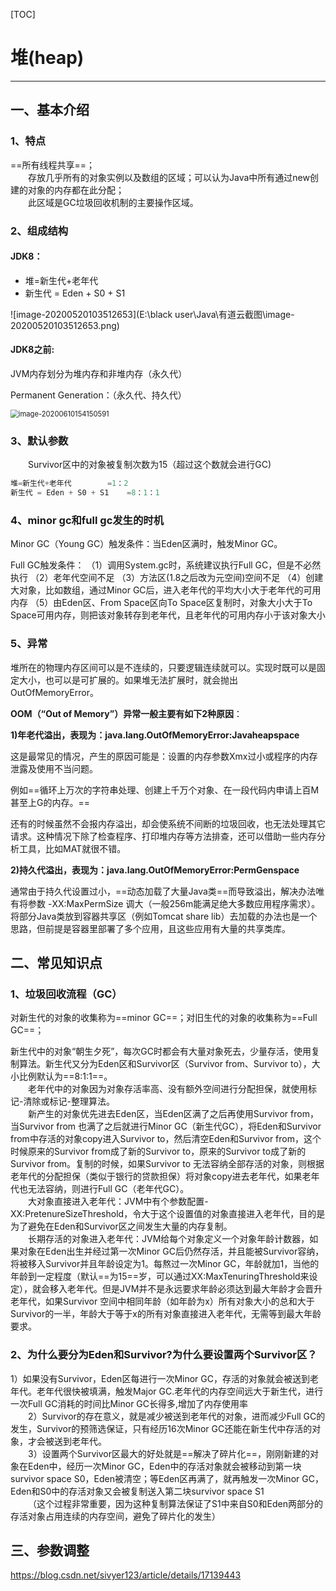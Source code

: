 [TOC]

# 堆(heap)

--------------------------------------------------------------------------------
## 一、基本介绍
### 1、特点
==所有线程共享==；<br>
&emsp;&emsp;存放几乎所有的对象实例以及数组的区域；可以认为Java中所有通过new创建的对象的内存都在此分配；<br>
&emsp;&emsp;此区域是GC垃圾回收机制的主要操作区域。

### 2、组成结构

#### JDK8：

- 堆=新生代+老年代		
- 新生代 = Eden + S0 + S1	<br>

![image-20200520103512653](E:\black user\Java\有道云截图\image-20200520103512653.png)

#### JDK8之前:

JVM内存划分为堆内存和非堆内存（永久代）

Permanent Generation：（永久代、持久代）

<img src="E:\black user\Java\有道云截图\image-20200610154150591.png" alt="image-20200610154150591" style="zoom:80%;" />







### 3、默认参数

&emsp;&emsp;Survivor区中的对象被复制次数为15（超过这个数就会进行GC)

```java
堆=新生代+老年代		 =1：2
新生代 = Eden + S0 + S1	=8：1：1
```



### 4、minor gc和full gc发生的时机

Minor GC（Young GC）触发条件：当Eden区满时，触发Minor GC。

Full GC触发条件：
               （1）调用System.gc时，系统建议执行Full GC，但是不必然执行
               （2）老年代空间不足
               （3）方法区(1.8之后改为元空间)空间不足
               （4）创建大对象，比如数组，通过Minor GC后，进入老年代的平均大小大于老年代的可用内存
               （5）由Eden区、From Space区向To Space区复制时，对象大小大于To Space可用内存，则把该对象转存到老年代，且老年代的可用内存小于该对象大小




### 5、异常

堆所在的物理内存区间可以是不连续的，只要逻辑连续就可以。实现时既可以是固定大小，也可以是可扩展的。如果堆无法扩展时，就会抛出OutOfMemoryError。



**OOM（“Out of Memory”）异常一般主要有如下2种原因**：

**1)年老代溢出，表现为：java.lang.OutOfMemoryError:Javaheapspace**

这是最常见的情况，产生的原因可能是：设置的内存参数Xmx过小或程序的内存泄露及使用不当问题。

例如==循环上万次的字符串处理、创建上千万个对象、在一段代码内申请上百M甚至上G的内存。==

还有的时候虽然不会报内存溢出，却会使系统不间断的垃圾回收，也无法处理其它请求。这种情况下除了检查程序、打印堆内存等方法排查，还可以借助一些内存分析工具，比如MAT就很不错。



**2)持久代溢出，表现为：java.lang.OutOfMemoryError:PermGenspace**

通常由于持久代设置过小，==动态加载了大量Java类==而导致溢出，解决办法唯有将参数 -XX:MaxPermSize 调大（一般256m能满足绝大多数应用程序需求）。将部分Java类放到容器共享区（例如Tomcat share lib）去加载的办法也是一个思路，但前提是容器里部署了多个应用，且这些应用有大量的共享类库。



## 二、常见知识点

### 1、垃圾回收流程（GC）
对新生代的对象的收集称为==minor GC==；对旧生代的对象的收集称为==Full GC==；<br>

新生代中的对象“朝生夕死”，每次GC时都会有大量对象死去，少量存活，使用复制算法。新生代又分为Eden区和Survivor区（Survivor from、Survivor to），大小比例默认为==8:1:1==。<br>
&emsp;&emsp;老年代中的对象因为对象存活率高、没有额外空间进行分配担保，就使用标记-清除或标记-整理算法。<br>
&emsp;&emsp;新产生的对象优先进去Eden区，当Eden区满了之后再使用Survivor from，当Survivor from 也满了之后就进行Minor GC（新生代GC），将Eden和Survivor from中存活的对象copy进入Survivor to，然后清空Eden和Survivor from，这个时候原来的Survivor from成了新的Survivor to，原来的Survivor to成了新的Survivor from。复制的时候，如果Survivor to 无法容纳全部存活的对象，则根据老年代的分配担保（类似于银行的贷款担保）将对象copy进去老年代，如果老年代也无法容纳，则进行Full GC（老年代GC）。<br>
&emsp;&emsp;大对象直接进入老年代：JVM中有个参数配置-XX:PretenureSizeThreshold，令大于这个设置值的对象直接进入老年代，目的是为了避免在Eden和Survivor区之间发生大量的内存复制。<br>
&emsp;&emsp;长期存活的对象进入老年代：JVM给每个对象定义一个对象年龄计数器，如果对象在Eden出生并经过第一次Minor GC后仍然存活，并且能被Survivor容纳，将被移入Survivor并且年龄设定为1。每熬过一次Minor GC，年龄就加1，当他的年龄到一定程度（默认==为15==岁，可以通过XX:MaxTenuringThreshold来设定），就会移入老年代。但是JVM并不是永远要求年龄必须达到最大年龄才会晋升老年代，如果Survivor 空间中相同年龄（如年龄为x）所有对象大小的总和大于Survivor的一半，年龄大于等于x的所有对象直接进入老年代，无需等到最大年龄要求。



### 2、为什么要分为Eden和Survivor?为什么要设置两个Survivor区？

1）如果没有Survivor，Eden区每进行一次Minor GC，存活的对象就会被送到老年代。老年代很快被填满，触发Major GC.老年代的内存空间远大于新生代，进行一次Full GC消耗的时间比Minor GC长得多,增加了内存使用率<br>
&emsp;&emsp;2）Survivor的存在意义，就是减少被送到老年代的对象，进而减少Full GC的发生，Survivor的预筛选保证，只有经历16次Minor GC还能在新生代中存活的对象，才会被送到老年代。<br>
&emsp;&emsp;3）设置两个Survivor区最大的好处就是==解决了碎片化==，刚刚新建的对象在Eden中，经历一次Minor GC，Eden中的存活对象就会被移动到第一块survivor space S0，Eden被清空；等Eden区再满了，就再触发一次Minor GC，Eden和S0中的存活对象又会被复制送入第二块survivor space S1<br>
&emsp;&emsp;（这个过程非常重要，因为这种复制算法保证了S1中来自S0和Eden两部分的存活对象占用连续的内存空间，避免了碎片化的发生）



## 三、参数调整

https://blog.csdn.net/sivyer123/article/details/17139443










